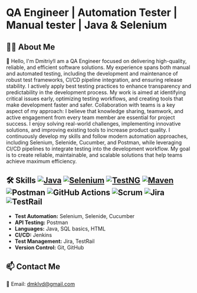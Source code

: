 # QA Engineer | Automation Tester | Manual tester | Java & Selenium

## 👨‍💻 About Me
👋 Hello, I'm Dmitriy!I am a QA Engineer focused on delivering high-quality, reliable, and efficient software solutions. My experience spans both manual and automated testing, including the development and maintenance of robust test frameworks, CI/CD pipeline integration, and ensuring release stability.
I actively apply best testing practices to enhance transparency and predictability in the development process. My work is aimed at identifying critical issues early, optimizing testing workflows, and creating tools that make development faster and safer.
Collaboration with teams is a key aspect of my approach: I believe that knowledge sharing, teamwork, and active engagement from every team member are essential for project success. I enjoy solving real-world challenges, implementing innovative solutions, and improving existing tools to increase product quality.
I continuously develop my skills and follow modern automation approaches, including Selenium, Selenide, Cucumber, and Postman, while leveraging CI/CD pipelines to integrate testing into the development workflow. My goal is to create reliable, maintainable, and scalable solutions that help teams achieve maximum efficiency.
## 🛠 Skills [![Java](https://img.shields.io/badge/Java-17-red)](https://www.java.com/) [![Selenium](https://img.shields.io/badge/Selenium-WebDriver-blue)](https://www.selenium.dev/) [![TestNG](https://img.shields.io/badge/TestNG-7.8.0-orange)](https://testng.org/) [![Maven](https://img.shields.io/badge/Maven-3.9.0-blue)](https://maven.apache.org/) ![Postman](https://img.shields.io/badge/Postman-FF6C37?style=flat&logo=postman&logoColor=white) ![GitHub Actions](https://img.shields.io/badge/GitHub_Actions-2088FF?style=flat&logo=githubactions&logoColor=white) ![Scrum](https://img.shields.io/badge/Scrum-0052CC?style=flat) ![Jira](https://img.shields.io/badge/Jira-0052CC?style=flat&logo=jira&logoColor=white) ![TestRail](https://img.shields.io/badge/TestRail-FF6C37?style=flat)

- **Test Automation:** Selenium, Selenide, Cucumber
- **API Testing:** Postman
- **Languages:** Java, SQL basics, HTML
- **CI/CD:** Jenkins
- **Test Management:** Jira, TestRail
- **Version Control:** Git, GitHub

## 📫 Contact Me
📧 Email: dmklvd@gmail.com  

